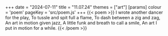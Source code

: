 +++
date = "2024-07-11"
title = "11.07.24"
themes = ["art"]
[params]
  colour = 'poem'
  pageKey = 'src/poem.js'
+++
{{< poem >}}
I wrote another dancer for the play,
To tussle and spit full a flame,
To dash between a zig and zag,
An art in motion given jazz,
A little funk and breath to call a smile,
An art I put in motion for a while.
{{< /poem >}}